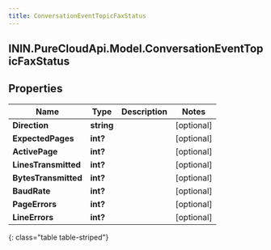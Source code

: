 ```yaml
---
title: ConversationEventTopicFaxStatus
---
```

## ININ.PureCloudApi.Model.ConversationEventTopicFaxStatus

## Properties

|Name | Type | Description | Notes|
|------------ | ------------- | ------------- | -------------|
| **Direction** | **string** |  | [optional] |
| **ExpectedPages** | **int?** |  | [optional] |
| **ActivePage** | **int?** |  | [optional] |
| **LinesTransmitted** | **int?** |  | [optional] |
| **BytesTransmitted** | **int?** |  | [optional] |
| **BaudRate** | **int?** |  | [optional] |
| **PageErrors** | **int?** |  | [optional] |
| **LineErrors** | **int?** |  | [optional] |
{: class="table table-striped"}


